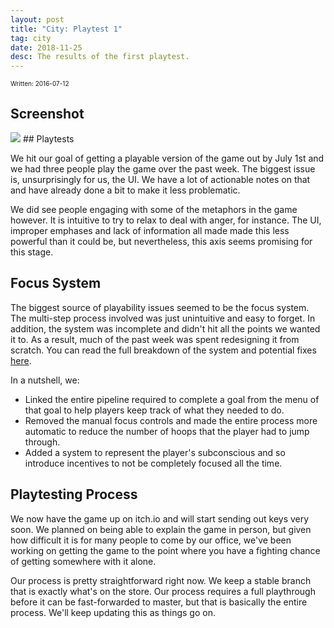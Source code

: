 ```yaml
---
layout: post
title: "City: Playtest 1"
tag: city
date: 2018-11-25
desc: The results of the first playtest.
---
```


<p style="font-size:10px">Written: 2016-07-12

## Screenshot
<img src="/blogImages/SS_2016-07-12_01.png" />
## Playtests

We hit our goal of getting a playable version of the game out by July 1st and we had three people play the game over the past week. The biggest issue is, unsurprisingly for us, the UI. We have a lot of actionable notes on that and have already done a bit to make it less problematic.


We did see people engaging with some of the metaphors in the game however. It is intuitive to try to relax to deal with anger, for instance. The UI, improper emphases and lack of information all made made this less powerful than it could be, but nevertheless, this axis seems promising for this stage.

## Focus System

The biggest source of playability issues seemed to be the focus system. The multi-step process involved was just unintuitive and easy to forget. In addition, the system was incomplete and didn't hit all the points we wanted it to. As a result, much of the past week was spent redesigning it from scratch. You can read the full breakdown of the system and potential fixes [here](/blog/city/focusProposal).


In a nutshell, we:
- Linked the entire pipeline required to complete a goal from the menu of that goal to help players keep track of what they needed to do.
- Removed the manual focus controls and made the entire process more automatic to reduce the number of hoops that the player had to jump through.
- Added a system to represent the player's subconscious and so introduce incentives to not be completely focused all the time.


## Playtesting Process

We now have the game up on itch.io and will start sending out keys very soon. We planned on being able to explain the game in person, but given how difficult it is for many people to come by our office, we've been working on getting the game to the point where you have a fighting chance of getting somewhere with it alone.


Our process is pretty straightforward right now. We keep a stable branch that is exactly what's on the store. Our process requires a full playthrough before it can be fast-forwarded to master, but that is basically the entire process. We'll keep updating this as things go on.

